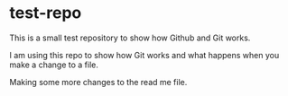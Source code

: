 # test-repo
This is a small test repository to show how Github and Git works.

I am using this repo to show how Git works and what happens when you make a change to a file.

Making some more changes to the read me file.